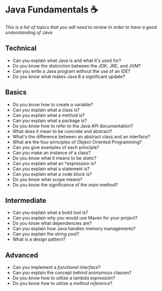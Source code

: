 # Java Fundamentals ☕

*This is a list of topics that you will need to review in order to have a good understanding of Java*

## Technical

- Can you explain what Java is and what it's used for?
- Do you know the distinction between the JDK, JRE, and JVM?
- Can you write a Java program without the use of an IDE?
- Do you know what makes Java 8 a significant update?
  
## Basics

- Do you know how to create a variable?
- Can you explain what a class is?
- Can you explain what a method is?
- Can you explain what a package is?
- Do you know how to refer to the Java API documentation?
- What does it mean to be concrete and abstract?
- What's the difference between an abstract class and an interface?
- What are the four principles of Object-Oriented Programming?
- Can you give examples of each principle?
- Can you make an instance of a class?
- Do you know what it means to be *static*?
- Can you explain what an *expression is?
- Can you explain what a statement is?
- Can you explain what a code block is?
- Do you know what scope means?
- Do you know the significance of the *main* method?

## Intermediate

- Can you explain what a build tool is?
- Can you explain why you would use Maven for your project?
- Do you know what dependencies are?
- Can you explain how Java handles memory managements?
- Can you explain the string pool?
- What is a design pattern?

## Advanced

- Can you implement a *functional interface*?
- Can you explain the concept behind anonymous classes?
- Do you know how to utilize a *lambda expression*?
- Do you know how to utilize a *method reference*?

